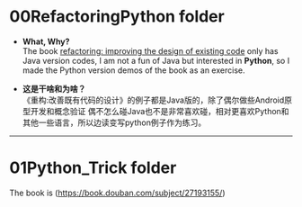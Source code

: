 # 00RefactoringPython folder 
- <b>What, Why? </b><br/>
The book 
[refactoring: improving the design of existing code](https://book.douban.com/subject/1229923)
only has Java version codes, I am not a fun of Java but interested in <b>Python</b>,
so I made the Python version demos of the book as an exercise.

- <b>这是干啥和为啥？</b><br/>
《重构:改善既有代码的设计》的例子都是Java版的，除了偶尔做些Android原型开发和概念验证
偶不怎么碰Java也不是非常喜欢碰，相对更喜欢Python和其他一些语言，所以边读变写python例子作为练习。
<hr>

# 01Python_Trick folder 
The book is (https://book.douban.com/subject/27193155/)